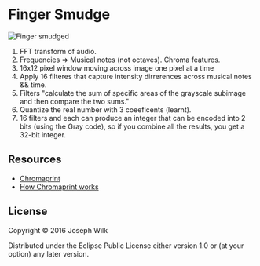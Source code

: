 # Finger Smudge

![Finger smudged](https://github.com/josephwilk/finger-smudge/tree/master/resources/finger-smudge.png)

1. FFT transform of audio.
2. Frequencies => Musical notes (not octaves). Chroma features.
3. 16x12 pixel window moving across image one pixel at a time
4. Apply 16 filteres that capture intensity dirrerences across musical notes && time.
5. Filters "calculate the sum of specific areas of the grayscale subimage and then compare the two sums."
6. Quantize the real number with 3 coeeficents (learnt).
7. 16 filters and each can produce an integer that can be encoded into 2 bits (using the Gray code), so if you combine all the results, you get a 32-bit integer.

## Resources

* [Chromaprint](https://bitbucket.org/acoustid/chromaprint)
* [How Chromaprint works](https://oxygene.sk/2011/01/how-does-chromaprint-work/)

## License

Copyright © 2016 Joseph Wilk

Distributed under the Eclipse Public License either version 1.0 or (at
your option) any later version.
